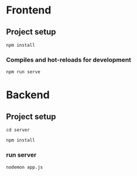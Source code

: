 # Frontend

## Project setup
```
npm install
```

### Compiles and hot-reloads for development
```
npm run serve
```

# Backend

## Project setup
```
cd server
```
```
npm install
```
### run server
```
nodemon app.js
```